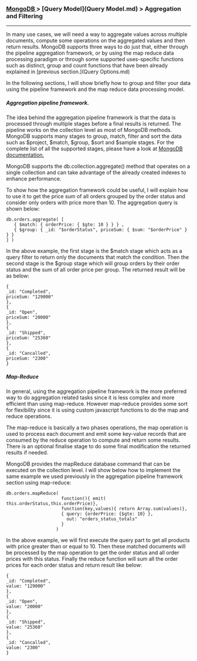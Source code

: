 



### [MongoDB ](../MongoDB.md) > [Query Model](Query Model.md) > Aggregation and Filtering
___


In many use cases, we will need a way to aggregate values across multiple documents, compute some operations on the aggregated values and then return results.  MongoDB supports three ways to do just that, either through the pipeline aggregation framework, or by using the map reduce data processing paradigm or through some supported uses-specific functions such as distinct, group and count functions that have been already explained in [previous section.](Query Options.md)


In the following sections, I will show briefly how to group and filter your data using the pipeline framework and the map reduce data processing model.

##### Aggregation pipeline framework.

The idea behind the aggregation pipeline framework is that the data is processed through multiple stages before a final results is returned. The pipeline works on the collection level as most of MongoDB methods. MongoDB supports many stages to group, match, filter and sort the data such as $project, $match, $group, $sort and $sample stages. For the complete list of all the supported stages, please have a look at [MongoDB documentation.](https://docs.mongodb.org/manual/reference/operator/aggregation/#aggregation-pipeline-operator-reference)

MongoDB supports the db.collection.aggregate() method that operates on a single collection and can take advantage of the already created indexes to enhance performance.


To show how the aggregation framework could be useful, I will explain how to use it to get the price sum of all orders grouped by the order status and consider only orders with price more than 10. The aggregation query is shown below:

````
db.orders.aggregate( [
   { $match: { orderPrice: { $gte: 10 } } } ,
   { $group: { _id: "$orderStatus", priceSum: { $sum: "$orderPrice" } } }
] )
````

In the above example, the first stage is the $match stage which acts as a query filter to return only the documents that match the condition. Then the second stage is the $group stage which will group orders by their order status and the sum of all order price per group. The returned result will be as below:


````
{
_id: "Completed",
priceSum: "129000"
},
{
_id: "Open",
priceSum: "20000"
},
{
_id: "Shipped",
priceSum: "25360"
},
{
_id: "Cancalled",
priceSum: "2300"
}
````


##### Map-Reduce

In general, using the aggregation pipeline framework is the more preferred way to do aggregation related tasks since it is less complex and more efficient than using map-reduce. However map-reduce provides some sort for flexibility since it is using custom javascript functions to do the map and reduce operations.


The map-reduce is basically a two phases operations, the map operation is used to process each document and emit some key-value records that are consumed by the reduce operation to compute and return some results. There is an optional finalise stage to do some final modification the returned results if needed.

MongoDB provides the mapReduce database command that can be executed on the collection level. I will show below how to implement the same example we used previously in the aggregation pipeline framework section using map-reduce:

````
db.orders.mapReduce(
                     function(){ emit( this.orderStatus,this.orderPrice)},
                     function(key,values){ return Array.sum(values)},
                     { query: {orderPrice: {$gte: 10} },
                       out: "orders_status_totals" 
                     }
                   )
````

In the above example, we will first execute the query part to get all products with price greater than or equal to 10. Then these matched documents will be processed by the map operation to get the order status and all order prices with this status. Finally the reduce function will sum all the order prices for each order status and return result like below:

````
{
_id: "Completed",
value: "129000"
},
{
_id: "Open",
value: "20000"
},
{
_id: "Shipped",
value: "25360"
},
{
_id: "Cancalled",
value: "2300"
}
````



